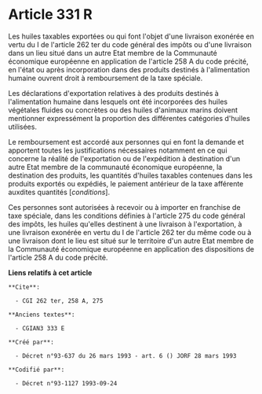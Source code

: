# Article 331 R

Les huiles taxables exportées ou qui font l'objet d'une livraison exonérée en vertu du I de l'article 262 ter du code général
des impôts ou d'une livraison dans un lieu situé dans un autre Etat membre de la Communauté économique européenne en
application de l'article 258 A du code précité, en l'état ou après incorporation dans des produits destinés à l'alimentation
humaine ouvrent droit à remboursement de la taxe spéciale.

Les déclarations d'exportation relatives à des produits destinés à l'alimentation humaine dans lesquels ont été incorporées
des huiles végétales fluides ou concrètes ou des huiles d'animaux marins doivent mentionner expressément la proportion des
différentes catégories d'huiles utilisées.

Le remboursement est accordé aux personnes qui en font la demande et apportent toutes les justifications nécessaires
notamment en ce qui concerne la réalité de l'exportation ou de l'expédition à destination d'un autre Etat membre de la
communauté économique européenne, la destination des produits, les quantités d'huiles taxables contenues dans les produits
exportés ou expédiés, le paiement antérieur de la taxe afférente auxdites quantités [*conditions*].

Ces personnes sont autorisées à recevoir ou à importer en franchise de taxe spéciale, dans les conditions définies à
l'article 275 du code général des impôts, les huiles qu'elles destinent à une livraison à l'exportation, à une livraison
exonérée en vertu du I de l'article 262 ter du même code ou à une livraison dont le lieu est situé sur le territoire d'un
autre Etat membre de la Communauté économique européenne en application des dispositions de l'article 258 A du code précité.

**Liens relatifs à cet article**

	**Cite**:

	  - CGI 262 ter, 258 A, 275

	**Anciens textes**:

	  - CGIAN3 333 E

	**Créé par**:

	  - Décret n°93-637 du 26 mars 1993 - art. 6 () JORF 28 mars 1993

	**Codifié par**:

	  - Décret n°93-1127 1993-09-24
